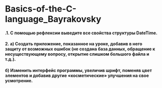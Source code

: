 # Basics-of-the-C-language_Bayrakovsky
#### **.1. С помощью рефлексии выведите все свойства структуры DateTime.**
#### 2. а) Создать приложение, показанное на уроке, добавив в него защиту от возможных ошибок (не создана база данных, обращение к несуществующему вопросу, открытие слишком большого файла и т.д.).
#### б) **Изменить интерфейс программы, увеличив шрифт, поменяв цвет элементов и добавив другие «косметические» улучшения на свое усмотрение.**

